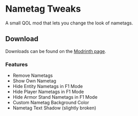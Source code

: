 # Nametag Tweaks

A small QOL mod that lets you change the look of nametags.

## Download

Downloads can be found on the [Modrinth page](https://modrinth.com/mod/nametagtweaks).

### Features

- Remove Nametags
- Show Own Nametag
- Hide Entity Nametags in F1 Mode
- Hide Player Nametags in F1 Mode
- Hide Armor Stand Nametags in F1 Mode
- Custom Nametag Background Color
- Nametag Text Shadow (slightly broken)
